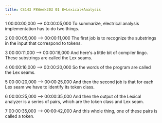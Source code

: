 ```yaml
---
title: CS143 P8Week203 01 B+Lexical+Analysis
---
```


1
00:00:00,000 --> 00:00:05,000
To summarize, electrical analysis implementation has to do two things.

2
00:00:05,000 --> 00:00:11,000
The first job is to recognize the substrings in the input that correspond to tokens.

3
00:00:11,000 --> 00:00:16,000
And here's a little bit of compiler lingo. These substrings are called the Lex seams.

4
00:00:16,000 --> 00:00:20,000
So the words of the program are called the Lex seams.

5
00:00:20,000 --> 00:00:25,000
And then the second job is that for each Lex seam we have to identify its token class.

6
00:00:25,000 --> 00:00:35,000
And then the output of the Lexical analyzer is a series of pairs, which are the token class and Lex seam.

7
00:00:35,000 --> 00:00:42,000
And this whole thing, one of these pairs is called a token.

